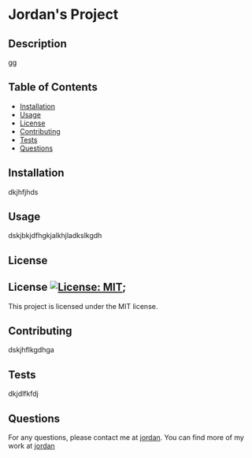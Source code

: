 
  # Jordan's Project


## Description
gg

## Table of Contents
- [Installation](#installation)
- [Usage](#usage)
- [License](#license)
- [Contributing](#contributing)
- [Tests](#tests)
- [Questions](#questions)

## Installation
dkjhfjhds

## Usage
dskjbkjdfhgkjalkhjladkslkgdh

## License
## License [![License: MIT](https://img.shields.io/badge/License-MIT-yellow.svg)]((https://opensource.org/licenses/MIT));
  This project is licensed under the MIT license.


## Contributing
dskjhflkgdhga

## Tests
dkjdlfkfdj

## Questions
For any questions, please contact me at [jordan](mailto:jordan).
You can find more of my work at [jordan](https://github.com/jordan)
  